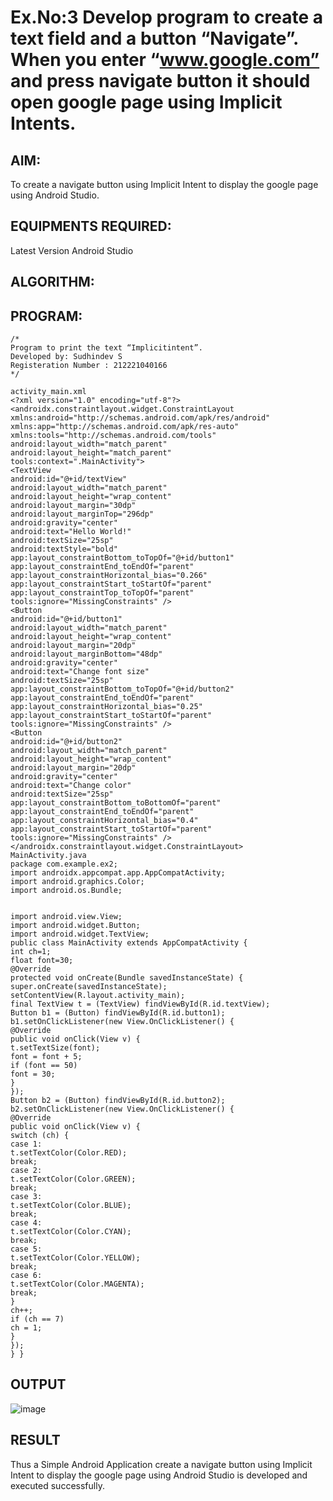 # Ex.No:3 Develop program to create a text field and a button “Navigate”. When you enter “www.google.com” and press navigate button it should open google page using Implicit Intents.


## AIM:

To create a navigate button using Implicit Intent to display the google page using Android Studio.

## EQUIPMENTS REQUIRED:

Latest Version Android Studio

## ALGORITHM:



## PROGRAM:
```
/*
Program to print the text “Implicitintent”.
Developed by: Sudhindev S
Registeration Number : 212221040166
*/

activity_main.xml
<?xml version="1.0" encoding="utf-8"?>
<androidx.constraintlayout.widget.ConstraintLayout
xmlns:android="http://schemas.android.com/apk/res/android"
xmlns:app="http://schemas.android.com/apk/res-auto"
xmlns:tools="http://schemas.android.com/tools"
android:layout_width="match_parent"
android:layout_height="match_parent"
tools:context=".MainActivity">
<TextView
android:id="@+id/textView"
android:layout_width="match_parent"
android:layout_height="wrap_content"
android:layout_margin="30dp"
android:layout_marginTop="296dp"
android:gravity="center"
android:text="Hello World!"
android:textSize="25sp"
android:textStyle="bold"
app:layout_constraintBottom_toTopOf="@+id/button1"
app:layout_constraintEnd_toEndOf="parent"
app:layout_constraintHorizontal_bias="0.266"
app:layout_constraintStart_toStartOf="parent"
app:layout_constraintTop_toTopOf="parent"
tools:ignore="MissingConstraints" />
<Button
android:id="@+id/button1"
android:layout_width="match_parent"
android:layout_height="wrap_content"
android:layout_margin="20dp"
android:layout_marginBottom="48dp"
android:gravity="center"
android:text="Change font size"
android:textSize="25sp"
app:layout_constraintBottom_toTopOf="@+id/button2"
app:layout_constraintEnd_toEndOf="parent"
app:layout_constraintHorizontal_bias="0.25"
app:layout_constraintStart_toStartOf="parent"
tools:ignore="MissingConstraints" />
<Button
android:id="@+id/button2"
android:layout_width="match_parent"
android:layout_height="wrap_content"
android:layout_margin="20dp"
android:gravity="center"
android:text="Change color"
android:textSize="25sp"
app:layout_constraintBottom_toBottomOf="parent"
app:layout_constraintEnd_toEndOf="parent"
app:layout_constraintHorizontal_bias="0.4"
app:layout_constraintStart_toStartOf="parent"
tools:ignore="MissingConstraints" />
</androidx.constraintlayout.widget.ConstraintLayout>
MainActivity.java
package com.example.ex2;
import androidx.appcompat.app.AppCompatActivity;
import android.graphics.Color;
import android.os.Bundle;


import android.view.View;
import android.widget.Button;
import android.widget.TextView;
public class MainActivity extends AppCompatActivity {
int ch=1;
float font=30;
@Override
protected void onCreate(Bundle savedInstanceState) {
super.onCreate(savedInstanceState);
setContentView(R.layout.activity_main);
final TextView t = (TextView) findViewById(R.id.textView);
Button b1 = (Button) findViewById(R.id.button1);
b1.setOnClickListener(new View.OnClickListener() {
@Override
public void onClick(View v) {
t.setTextSize(font);
font = font + 5;
if (font == 50)
font = 30;
}
});
Button b2 = (Button) findViewById(R.id.button2);
b2.setOnClickListener(new View.OnClickListener() {
@Override
public void onClick(View v) {
switch (ch) {
case 1:
t.setTextColor(Color.RED);
break;
case 2:
t.setTextColor(Color.GREEN);
break;
case 3:
t.setTextColor(Color.BLUE);
break;
case 4:
t.setTextColor(Color.CYAN);
break;
case 5:
t.setTextColor(Color.YELLOW);
break;
case 6:
t.setTextColor(Color.MAGENTA);
break;
}
ch++;
if (ch == 7)
ch = 1;
}
});
} }
```
## OUTPUT


![image](https://github.com/Sudhindev/Experiment-3/assets/130021386/5245ad13-fb13-4e2b-8d96-48e6e41e570a)





## RESULT
Thus a Simple Android Application create a navigate button using Implicit Intent to display the google page using Android Studio is developed and executed successfully.
